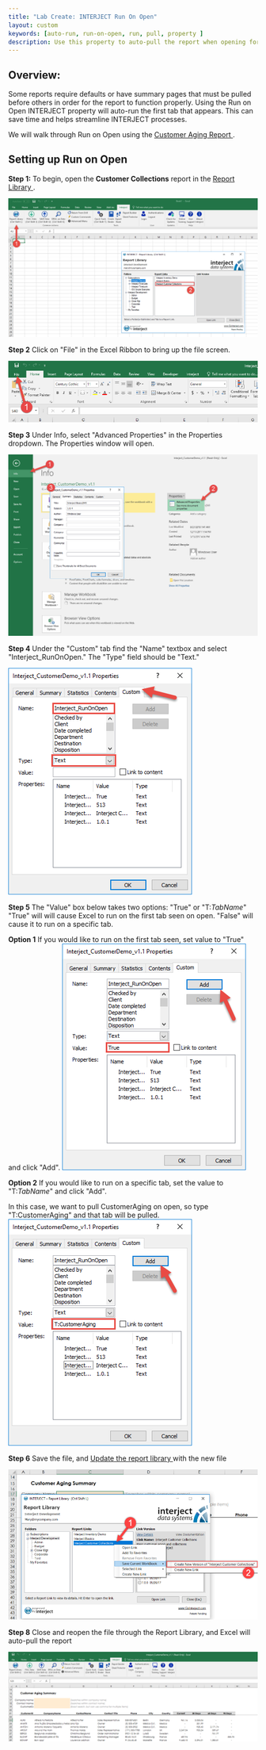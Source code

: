 ```yaml
---
title: "Lab Create: INTERJECT Run On Open"
layout: custom
keywords: [auto-run, run-on-open, run, pull, property ]
description: Use this property to auto-pull the report when opening for the first tab that appears. No VBA required.
---
```


##  **Overview:**

Some reports require defaults <!---default what? Settings or formulas or something?---> or have summary pages that must be pulled before others in order for the report to function properly. Using the Run on Open INTERJECT property will auto-run the first tab that appears. This can save time and helps streamline INTERJECT processes. 

We will walk through Run on Open using the [ Customer Aging Report ](/wGetStarted/L-Create-CustomerAging.html).

## Setting up Run on Open

**Step 1:** To begin, open the **Customer Collections** report in the [ Report Library ](/wAbout/Report-Library-Basics.html). 

![](/images/L-Create-RunOnOpen/01.png)
<br> 

**Step 2** Click on "File" in the Excel Ribbon to bring up the file screen.

![](/images/L-Create-RunOnOpen/02.png)
<br>

**Step 3** Under Info, select "Advanced Properties" in the Properties dropdown. The Properties window will open.

![](/images/L-Create-RunOnOpen/03.png)
<br>

**Step 4** Under the "Custom" tab find the "Name" textbox and select "Interject_RunOnOpen." The "Type" field should be "Text."

![](/images/L-Create-RunOnOpen/04.png)
<br>

**Step 5** The "Value" box below takes two options: "True" or "T:*TabName*" <!---is that right--->"True" will will cause Excel to run on the first tab seen on open. "False" will cause it to run on a specific tab.

**Option 1** If you would like to run on the first tab seen, set value to "True" and click "Add".
![](/images/L-Create-RunOnOpen/05.png)
<br>

**Option 2** If you would like to run on a specific tab, set the value to "T:*TabName*" and click "Add".

In this case, we want to pull CustomerAging on open, so type "T:CustomerAging" and that tab will be pulled. 
![](/images/L-Create-RunOnOpen/06.png)
<br> 

**Step 6** Save the file, and [ Update the report library ](/wGetStarted/L-Create-UpdatingReportLibrary.html) with the new file

![](/images/L-Create-RunOnOpen/07.png)
<br>

**Step 8** Close and reopen the file through the Report Library, and Excel will auto-pull the report

![](/images/L-Create-RunOnOpen/08.png)
<br>
